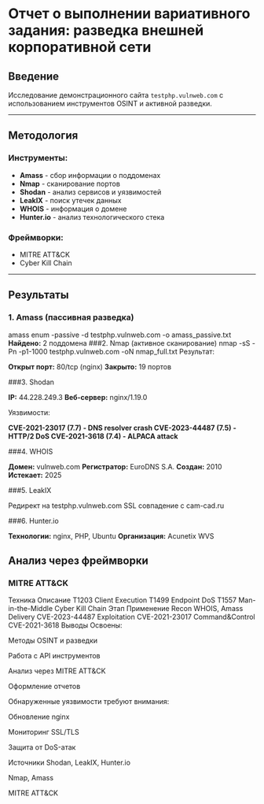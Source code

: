 # Отчет о выполнении вариативного задания: разведка внешней корпоративной сети

## Введение
Исследование демонстрационного сайта `testphp.vulnweb.com` с использованием инструментов OSINT и активной разведки.

---

## Методология
### Инструменты:
- **Amass** - сбор информации о поддоменах
- **Nmap** - сканирование портов
- **Shodan** - анализ сервисов и уязвимостей
- **LeakIX** - поиск утечек данных
- **WHOIS** - информация о домене
- **Hunter.io** - анализ технологического стека

### Фреймворки:
- MITRE ATT&CK
- Cyber Kill Chain

---

## Результаты

### 1. Amass (пассивная разведка)
amass enum -passive -d testphp.vulnweb.com -o amass_passive.txt
**Найдено:** 2 поддомена
###2. Nmap (активное сканирование)
nmap -sS -Pn -p1-1000 testphp.vulnweb.com -oN nmap_full.txt
Результат:

**Открыт порт:** 80/tcp (nginx)
**Закрыто:** 19 портов

###3. Shodan

**IP:** 44.228.249.3
**Веб-сервер:** nginx/1.19.0

Уязвимости:

**CVE-2021-23017 (7.7) - DNS resolver crash
CVE-2023-44487 (7.5) - HTTP/2 DoS
CVE-2021-3618 (7.4) - ALPACA attack**

###4. WHOIS

**Домен:** vulnweb.com
**Регистратор:** EuroDNS S.A.
**Создан:** 2010
**Истекает:** 2025

###5. LeakIX

Редирект на testphp.vulnweb.com
SSL совпадение с cam-cad.ru

###6. Hunter.io

**Технологии:** nginx, PHP, Ubuntu
**Организация:** Acunetix WVS

## Анализ через фреймворки
### MITRE ATT&CK
Техника	Описание
T1203	Client Execution
T1499	Endpoint DoS
T1557	Man-in-the-Middle
Cyber Kill Chain
Этап	Применение
Recon	WHOIS, Amass
Delivery	CVE-2023-44487
Exploitation	CVE-2021-23017
Command&Control	CVE-2021-3618
Выводы
Освоены:

Методы OSINT и разведки

Работа с API инструментов

Анализ через MITRE ATT&CK

Оформление отчетов

Обнаруженные уязвимости требуют внимания:

Обновление nginx

Мониторинг SSL/TLS

Защита от DoS-атак

Источники
Shodan, LeakIX, Hunter.io

Nmap, Amass

MITRE ATT&CK